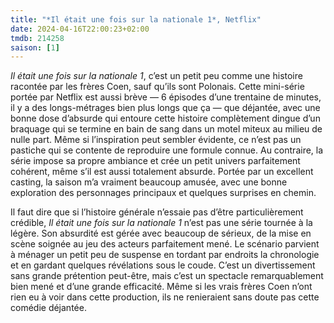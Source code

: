 ```yaml
---
title: "*Il était une fois sur la nationale 1*, Netflix"
date: 2024-04-16T22:00:23+02:00
tmdb: 214258 
saison: [1]
---
```


*Il était une fois sur la nationale 1*, c’est un petit peu comme une histoire racontée par les frères Coen, sauf qu’ils sont Polonais. Cette mini-série portée par Netflix est aussi brève — 6 épisodes d’une trentaine de minutes, il y a des longs-métrages bien plus longs que ça — que déjantée, avec une bonne dose d’absurde qui entoure cette histoire complètement dingue d’un braquage qui se termine en bain de sang dans un motel miteux au milieu de nulle part. Même si l’inspiration peut sembler évidente, ce n’est pas un pastiche qui se contente de reproduire une formule connue. Au contraire, la série impose sa propre ambiance et crée un petit univers parfaitement cohérent, même s’il est aussi totalement absurde. Portée par un excellent casting, la saison m’a vraiment beaucoup amusée, avec une bonne exploration des personnages principaux et quelques surprises en chemin.

Il faut dire que si l’histoire générale n’essaie pas d’être particulièrement crédible, *Il était une fois sur la nationale 1* n’est pas une série tournée à la légère. Son absurdité est gérée avec beaucoup de sérieux, de la mise en scène soignée au jeu des acteurs parfaitement mené. Le scénario parvient à ménager un petit peu de suspense en tordant par endroits la chronologie et en gardant quelques révélations sous le coude. C’est un divertissement sans grande prétention peut-être, mais c’est un spectacle remarquablement bien mené et d’une grande efficacité. Même si les vrais frères Coen n’ont rien eu à voir dans cette production, ils ne renieraient sans doute pas cette comédie déjantée. 